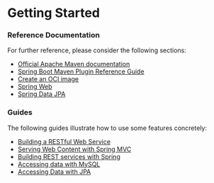 # Getting Started

### Reference Documentation

For further reference, please consider the following sections:

- [Official Apache Maven documentation](https://maven.apache.org/guides/index.html)
- [Spring Boot Maven Plugin Reference Guide](https://docs.spring.io/spring-boot/docs/3.2.4/maven-plugin/reference/html/)
- [Create an OCI image](https://docs.spring.io/spring-boot/docs/3.2.4/maven-plugin/reference/html/#build-image)
- [Spring Web](https://docs.spring.io/spring-boot/docs/3.2.4/reference/htmlsingle/index.html#web)
- [Spring Data JPA](https://docs.spring.io/spring-boot/docs/3.2.4/reference/htmlsingle/index.html#data.sql.jpa-and-spring-data)

### Guides

The following guides illustrate how to use some features concretely:

- [Building a RESTful Web Service](https://spring.io/guides/gs/rest-service/)
- [Serving Web Content with Spring MVC](https://spring.io/guides/gs/serving-web-content/)
- [Building REST services with Spring](https://spring.io/guides/tutorials/rest/)
- [Accessing data with MySQL](https://spring.io/guides/gs/accessing-data-mysql/)
- [Accessing Data with JPA](https://spring.io/guides/gs/accessing-data-jpa/)
